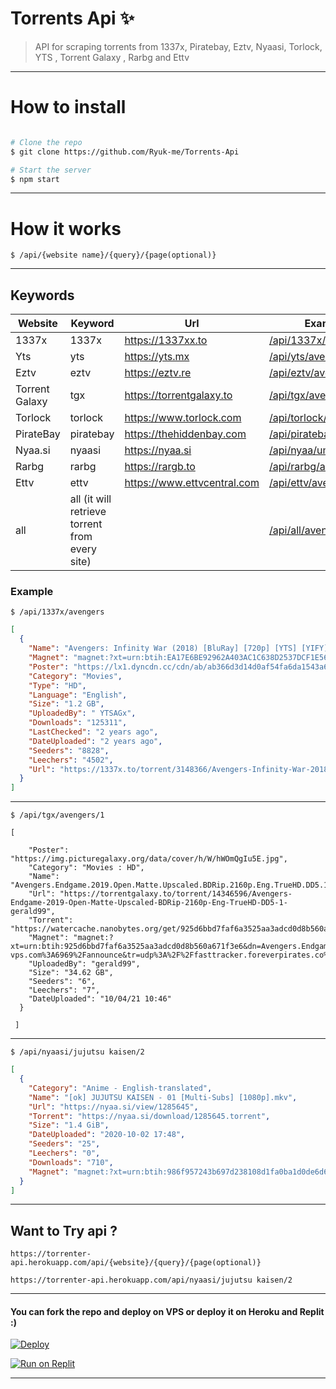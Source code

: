 # Torrents Api ✨

> API for scraping torrents from 1337x, Piratebay, Eztv, Nyaasi, Torlock, YTS , Torrent Galaxy , Rarbg and Ettv
---
# How to install

```sh

# Clone the repo
$ git clone https://github.com/Ryuk-me/Torrents-Api

# Start the server
$ npm start

```
---

# How it works

```
$ /api/{website name}/{query}/{page(optional)}

```
---

## Keywords

Website | Keyword | Url | Example
------------ | ------------- | ------------- | -------------
1337x | 1337x | https://1337xx.to | [/api/1337x/avengers](https://torrents--api.herokuapp.com/api/1337x/avengers)
Yts   | yts | https://yts.mx | [/api/yts/avengers](https://torrents--api.herokuapp.com/api/yts/avengers)
Eztv  | eztv | https://eztv.re | [/api/eztv/avengers](https://torrents--api.herokuapp.com/api/eztv/avengers)
Torrent Galaxy | tgx | https://torrentgalaxy.to | [/api/tgx/avengers](https://torrents--api.herokuapp.com/api/tgx/avengers)
Torlock | torlock | https://www.torlock.com | [/api/torlock/avengers](https://torrents--api.herokuapp.com/api/torlock/avengers)
PirateBay | piratebay | https://thehiddenbay.com | [/api/piratebay/avengers](https://torrents--api.herokuapp.com/api/piratebay/avengers)
Nyaa.si | nyaasi | https://nyaa.si | [/api/nyaa/umaru](https://torrents--api.herokuapp.com/api/nyaa/umaru)
Rarbg | rarbg  | https://rargb.to | [/api/rarbg/avengers](https://torrents--api.herokuapp.com/api/rargb/avengers)
Ettv | ettv  | https://www.ettvcentral.com | [/api/ettv/avengers](https://torrents--api.herokuapp.com/api/ettv/avengers)
all | all (it will retrieve torrent from every site) | | [/api/all/avengers](https://torrents--api.herokuapp.com/api/all/avengers)


### Example

```
$ /api/1337x/avengers
```

```json
[
  {
    "Name": "Avengers: Infinity War (2018) [BluRay] [720p] [YTS] [YIFY]",
    "Magnet": "magnet:?xt=urn:btih:EA17E6BE92962A403AC1C638D2537DCF1E564D26&dn=Avengers%3A+Infinity+War+%282018%29+%5BBluRay%5D+%5B720p%5D+%5BYTS%5D+%5BYIFY%5D&tr=udp%3A%2F%2Ftracker.coppersurfer.tk%3A6969%2Fannounce&tr=udp%3A%2F%2F9.rarbg.com%3A2710%2Fannounce&tr=udp%3A%2F%2Fp4p.arenabg.com%3A1337&tr=udp%3A%2F%2Ftracker.leechers-paradise.org%3A6969&tr=udp%3A%2F%2Ftracker.internetwarriors.net%3A1337&tr=udp%3A%2F%2Ftracker.opentrackr.org%3A1337%2Fannounce&tr=udp%3A%2F%2Ftracker.zer0day.to%3A1337%2Fannounce&tr=udp%3A%2F%2Ftracker.leechers-paradise.org%3A6969%2Fannounce&tr=udp%3A%2F%2Fcoppersurfer.tk%3A6969%2Fannounce",
    "Poster": "https://lx1.dyncdn.cc/cdn/ab/ab366d3d14d0af54fa6da1543a618251.jpg",
    "Category": "Movies",
    "Type": "HD",
    "Language": "English",
    "Size": "1.2 GB",
    "UploadedBy": " YTSAGx",
    "Downloads": "125311",
    "LastChecked": "2 years ago",
    "DateUploaded": "2 years ago",
    "Seeders": "8828",
    "Leechers": "4502",
    "Url": "https://1337x.to/torrent/3148366/Avengers-Infinity-War-2018-BluRay-720p-YTS-YIFY/"
  }
]
```
---
```
$ /api/tgx/avengers/1
```
```
[
  
    "Poster": "https://img.picturegalaxy.org/data/cover/h/W/hWOmQgIu5E.jpg",
    "Category": "Movies : HD",
    "Name": "Avengers.Endgame.2019.Open.Matte.Upscaled.BDRip.2160p.Eng.TrueHD.DD5.1.gerald99",
    "Url": "https://torrentgalaxy.to/torrent/14346596/Avengers-Endgame-2019-Open-Matte-Upscaled-BDRip-2160p-Eng-TrueHD-DD5-1-gerald99",
    "Torrent": "https://watercache.nanobytes.org/get/925d6bbd7faf6a3525aa3adcd0d8b560a671f3e6/Avengers.Endgame.2019.Open.Matte.Upscaled.BDRip.2160p.Eng.TrueHD.DD5.1.gerald99",
    "Magnet": "magnet:?xt=urn:btih:925d6bbd7faf6a3525aa3adcd0d8b560a671f3e6&dn=Avengers.Endgame.2019.Open.Matte.Upscaled.BDRip.2160p.Eng.TrueHD.DD5.1.gerald99&tr=udp%3A%2F%2Ftracker.tiny-vps.com%3A6969%2Fannounce&tr=udp%3A%2F%2Ffasttracker.foreverpirates.co%3A6969%2Fannounce&tr=udp%3A%2F%2Ftracker.opentrackr.org%3A1337%2Fannounce&tr=udp%3A%2F%2Fexplodie.org%3A6969%2Fannounce&tr=udp%3A%2F%2Fopen.stealth.si%3A80%2Fannounce&tr=udp%3A%2F%2Ftracker.cyberia.is%3A6969%2Fannounce&tr=udp%3A%2F%2Fipv4.tracker.harry.lu%3A80%2Fannounce&tr=udp%3A%2F%2Ftracker.uw0.xyz%3A6969%2Fannounce&tr=udp%3A%2F%2Ftracker.dler.org%3A6969%2Fannounce&tr=udp%3A%2F%2F9.rarbg.to%3A2710%2Fannounce",
    "UploadedBy": "gerald99",
    "Size": "34.62 GB",
    "Seeders": "6",
    "Leechers": "7",
    "DateUploaded": "10/04/21 10:46"
  }
 
 ]
```
---

```
$ /api/nyaasi/jujutsu kaisen/2
```
```json
[
  {
    "Category": "Anime - English-translated",
    "Name": "[ok] JUJUTSU KAISEN - 01 [Multi-Subs] [1080p].mkv",
    "Url": "https://nyaa.si/view/1285645",
    "Torrent": "https://nyaa.si/download/1285645.torrent",
    "Size": "1.4 GiB",
    "DateUploaded": "2020-10-02 17:48",
    "Seeders": "25",
    "Leechers": "0",
    "Downloads": "710",
    "Magnet": "magnet:?xt=urn:btih:986f957243b697d238108d1fa0ba1d0de6d602aa&dn=%5Bok%5D%20JUJUTSU%20KAISEN%20-%2001%20%5BMulti-Subs%5D%20%5B1080p%5D.mkv&tr=http%3A%2F%2Fnyaa.tracker.wf%3A7777%2Fannounce&tr=udp%3A%2F%2Fopen.stealth.si%3A80%2Fannounce&tr=udp%3A%2F%2Ftracker.opentrackr.org%3A1337%2Fannounce&tr=udp%3A%2F%2Ftracker.coppersurfer.tk%3A6969%2Fannounce&tr=udp%3A%2F%2Fexodus.desync.com%3A6969%2Fannounce"
  }
]
```
---
## Want to Try api ?

```
https://torrenter-api.herokuapp.com/api/{website}/{query}/{page(optional)}
```
```
https://torrenter-api.herokuapp.com/api/nyaasi/jujutsu kaisen/2
```
---
#### You can fork the repo and deploy on VPS or deploy it on Heroku and Replit :)  

[![Deploy](https://www.herokucdn.com/deploy/button.svg)](https://heroku.com/deploy)

[![Run on Replit](https://repl.it/badge/github/Ryuk-me/Torrents-Api)](https://github.com/Ryuk-me/Torrents-Api/blob/master/Replit.md)

---
